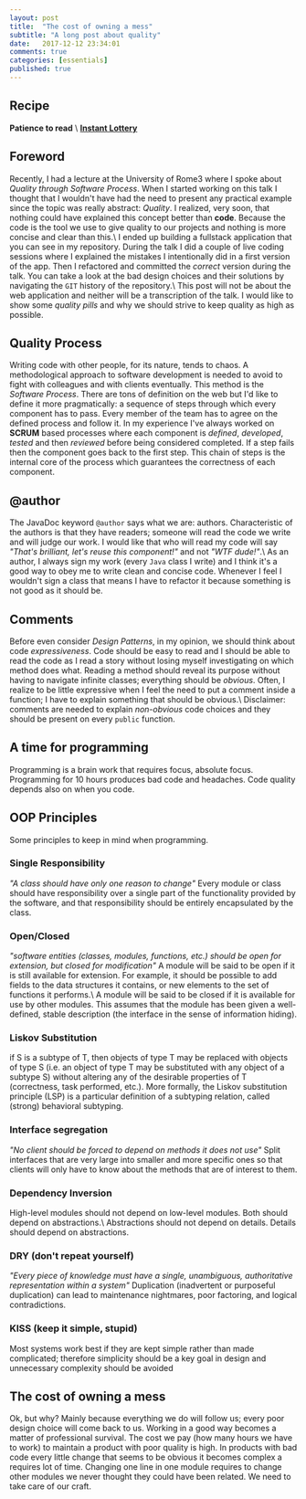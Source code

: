 ```yaml
---
layout: post
title:  "The cost of owning a mess"
subtitle: "A long post about quality"
date:   2017-12-12 23:34:01
comments: true
categories: [essentials]
published: true
---
```

## Recipe
<i class="fa fa-check-square" style="color:#828282"></i> **Patience to read** \\
<i class="fa fa-github" style="color:#828282"></i> **[Instant Lottery](https://github.com/pollaiolo/InstantLottery)**

## Foreword
Recently, I had a lecture at the University of Rome3 where I spoke about *Quality through Software Process*. When I started working on this talk I thought that I wouldn't have had the need to present any practical example since the topic was really abstract: *Quality*. I realized, very soon, that nothing could have explained this concept better than **code**. Because the code is the tool we use to give quality to our projects and nothing is more concise and clear than this.\\
I ended up building a fullstack application that you can see in my repository. During the talk I did a couple of live coding sessions where I explained the mistakes I intentionally did in a first version of the app. Then I refactored and committed the *correct* version during the talk. You can take a look at the bad design choices and their solutions by navigating the `GIT` history of the repository.\\
This post will not be about the web application and neither will be a transcription of the talk. I would like to show some *quality pills* and why we should strive to keep quality as high as possible.

## Quality Process
Writing code with other people, for its nature, tends to chaos. A methodological approach to software development is needed to avoid to fight with colleagues and with clients eventually. This method is the *Software Process*. There are tons of definition on the web but I'd like to define it more pragmatically: a sequence of steps through which every component has to pass. Every member of the team has to agree on the defined process and follow it. In my experience I've always worked on **SCRUM** based processes where each component is *defined*, *developed*, *tested* and then *reviewed* before being considered completed. If a step fails then the component goes back to the first step. This chain of steps is the internal core of the process which guarantees the correctness of each component. 

## @author
The JavaDoc keyword `@author` says what we are: authors. Characteristic of the authors is that they have readers; someone will read the code we write and will judge our work. I would like that who will read my code will say *"That's brilliant, let's reuse this component!"* and not *"WTF dude!"*.\\
As an author, I always sign my work (every `Java` class I write) and I think it's a good way to obey me to write clean and concise code. Whenever I feel I wouldn't sign a class that means I have to refactor it because something is not good as it should be.

## Comments
Before even consider *Design Patterns*, in my opinion, we should think about code *expressiveness*. Code should be easy to read and I should be able to read the code as I read a story without losing myself investigating on which method does what. Reading a method should reveal its purpose without having to navigate infinite classes; everything should be *obvious*. Often, I realize to be little expressive when I feel the need to put a comment inside a function; I have to explain something that should be obvious.\\
Disclaimer: comments are needed to explain *non-obvious* code choices and they should be present on every `public` function.

## A time for programming
Programming is a brain work that requires focus, absolute focus. Programming for 10 hours produces bad code and headaches. Code quality depends also on when you code.

## OOP Principles
Some principles to keep in mind when programming.
### Single Responsibility
*"A class should have only one reason to change"*
Every module or class should have responsibility over a single part of the functionality provided by the software, and that responsibility should be entirely encapsulated by the class.
### Open/Closed
*"software entities (classes, modules, functions, etc.) should be open for extension, but closed for modification"*
A module will be said to be open if it is still available for extension. For example, it should be possible to add fields to the data structures it contains, or new elements to the set of functions it performs.\\
A module will be said to be closed if it is available for use by other modules. This assumes that the module has been given a well-defined, stable description (the interface in the sense of information hiding).
### Liskov Substitution
if S is a subtype of T, then objects of type T may be replaced with objects of type S (i.e. an object of type T may be substituted with any object of a subtype S) without altering any of the desirable properties of T (correctness, task performed, etc.). More formally, the Liskov substitution principle (LSP) is a particular definition of a subtyping relation, called (strong) behavioral subtyping.
### Interface segregation
*"No client should be forced to depend on methods it does not use"*
Split interfaces that are very large into smaller and more specific ones so that clients will only have to know about the methods that are of interest to them.
### Dependency Inversion
High-level modules should not depend on low-level modules. Both should depend on abstractions.\\
Abstractions should not depend on details. Details should depend on abstractions.
### DRY (don't repeat yourself)
*"Every piece of knowledge must have a single, unambiguous, authoritative representation within a system"*
Duplication (inadvertent or purposeful duplication) can lead to maintenance nightmares, poor factoring, and logical contradictions.
### KISS (keep it simple, stupid)
Most systems work best if they are kept simple rather than made complicated; therefore simplicity should be a key goal in design and unnecessary complexity should be avoided

## The cost of owning a mess
Ok, but why? Mainly because everything we do will follow us; every poor design choice will come back to us. Working in a good way becomes a matter of professional survival. The cost we pay (how many hours we have to work) to maintain a product with poor quality is high. In products with bad code every little change that seems to be obvious it becomes complex a requires lot of time. Changing one line in one module requires to change other modules we never thought they could have been related. We need to take care of our craft.


 
